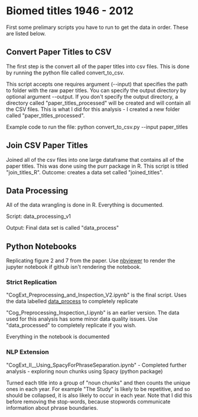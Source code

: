 # Biomed titles 1946 - 2012 

First some prelimary scripts you have to run to get the data in order. These are listed below.

## Convert Paper Titles to CSV
The first step is the convert all of the paper titles into csv files. This is done by running the python file called convert_to_csv.

This script accepts one requires argument (--input) that specifies the path to folder with the raw paper titles. You can specify the output directory by optional argument --output. If you don't specify the output directory, a directory called "paper_titles_processed" will be created and will contain all the CSV files. This is what I did for this analysis - I created a new folder called "paper_titles_processed".

Example code to run the file: python convert_to_csv.py --input paper_titles 

## Join CSV Paper Titles

Joined all of the csv files into one large dataframe that contains all of the paper titles. This was done using the purr package in R. This script is titled "join_titles_R". Outcome: creates a data set called "joined_titles".

## Data Processing

All of the data wrangling is done in R. Everything is documented.

Script: data_processing_v1

Output: Final data set is called "data_process"

## Python Notebooks

Replicating figure 2 and 7 from the paper. Use [nbviewer](https://nbviewer.jupyter.org/) to render the jupyter notebook if github isn't rendering the notebook.

### Strict Replication

"CogExt_Preprocessing_and_Inspection_V2.ipynb" is the final script. Uses the data labelled [data_process](https://www.dropbox.com/s/csibdzi9dl6nmls/data_process.zip?dl=0) to completely replicate

"Cog_Preprocessing_Inspection_I.ipynb" is an earlier version. The data used for this analysis has some minor data quality issues. Use "data_processed" to completely replicate if you wish.

Everything in the notebook is documented

### NLP Extension

"CogExt_II__Using_SpacyForPhraseSeparation.ipynb" - Completed further analysis - exploring noun chunks using Spacy (python package)

Turned each title into a group of "noun chunks" and then counts the unique ones in each year. For example "The Study" is likely to be repetitive, and so should be collapsed, it is also likely to occur in each year. Note that I did this before removing the stop-words, because stopwords communicate information about phrase boundaries.

